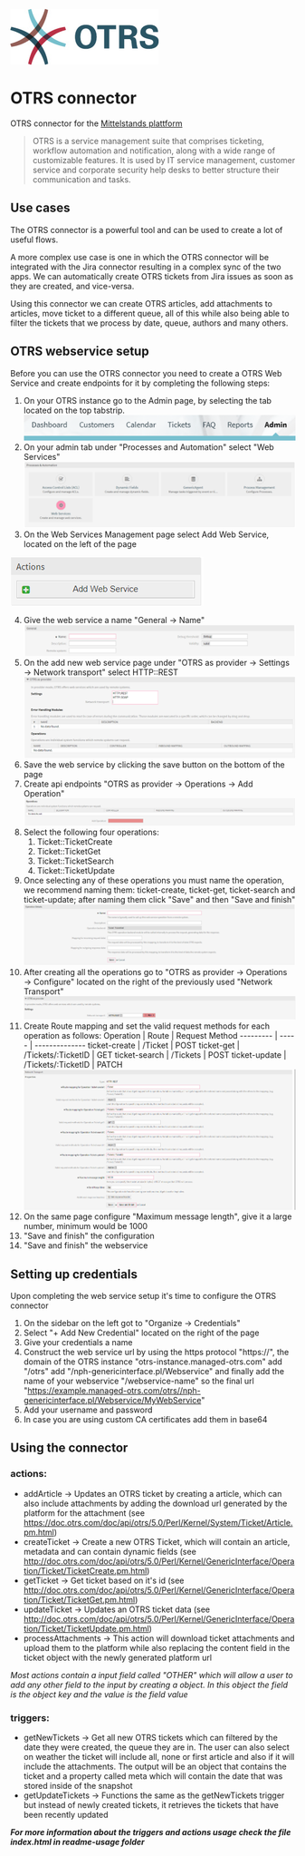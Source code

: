 ![OTRS logo](logo.png "OTRS logo") 

# OTRS connector

OTRS connector for the [Mittelstands plattform](https://app.msp-live.external.otc.telekomcloud.com/ "MittelStands platform")

> OTRS is a service management suite that comprises ticketing, workflow automation and notification, 
along with a wide range of customizable features. It is used by IT service management, 
customer service and corporate security help desks to better structure their communication and tasks.

## Use cases
The OTRS connector is a powerful tool and can be used to create a lot of useful flows. 

A more complex use case is one in which the OTRS connector will be integrated with the Jira connector resulting in a complex sync of the two apps. 
We can automatically create OTRS tickets from Jira issues as soon as they are created, and vice-versa. 

Using this connector we can create OTRS articles, add attachments to articles, move ticket to a different queue, all of this while also being able to filter the tickets that we process by date, queue, authors and many others.

## OTRS webservice setup
Before you can use the OTRS connector you need to create a OTRS Web Service and create endpoints for it
by completing the following steps:
1. On your OTRS instance go to the Admin page, by selecting the tab located on the top tabstrip.
![Admin tab position](readme/images/tabstrip.PNG "Admin tab position") 
2. On your admin tab under "Processes and Automation" select "Web Services"
![Web service button position](readme/images/web-service.PNG "Web service button position") 
3. On the Web Services Management page select Add Web Service, located on the left of the page

![Add web service](readme/images/add-web-service.PNG "Add web service")

4. Give the web service a name "General → Name"
![Name web service](readme/images/web-service-name.PNG "Name web service") 
5. On the add new web service page under "OTRS as provider → Settings → Network transport" select
HTTP::REST 
![Add network transport](readme/images/rest.PNG "Add network transport") 
6. Save the web service by clicking the save button on the bottom of the page
7. Create api endpoints "OTRS as provider → Operations → Add Operation"
![Add operation](readme/images/add-operation.PNG "Add operation") 
8. Select the following four operations:
    1. Ticket::TicketCreate
    2. Ticket::TicketGet
    3. Ticket::TicketSearch
    4. Ticket::TicketUpdate
9. Once selecting any of these operations you must name the operation, we recommend naming them: ticket-create, ticket-get, ticket-search and ticket-update; after naming them click "Save" and then "Save and finish"
![Operation configure](readme/images/operation.PNG "Operation configure")
10. After creating all the operations go to "OTRS as provider → Operations → Configure" located on the right of the previously used "Network Transport"
![Configure](readme/images/configure.PNG "Configure") 
11. Create Route mapping and set the valid request methods for each operation as follows:
    Operation | Route | Request Method
    --------- | ----- | --------------
    ticket-create | /Ticket | POST
    ticket-get | /Tickets/:TicketID | GET
    ticket-search | /Tickets | POST
    ticket-update | /Tickets/:TicketID | PATCH
![Configure api endpoints](readme/images/endpoints.PNG "Configure api endpoints") 
12. On the same page configure "Maximum message length", give it a large number, minimum would be 1000
13. "Save and finish" the configuration
14. "Save and finish" the webservice

## Setting up credentials
Upon completing the web service setup it's time to configure the OTRS connector
1. On the sidebar on the left got to "Organize → Credentials"
2. Select "+ Add New Credential" located on the right of the page
3. Give your credentials a name
4. Construct the web service url by using the https protocol "https://", the domain of the OTRS instance "otrs-instance.managed-otrs.com" add "/otrs" add "/nph-genericinterface.pl/Webservice" and finally add the name of your webservice "/webservice-name"
  so the final url "https://example.managed-otrs.com/otrs//nph-genericinterface.pl/Webservice/MyWebService"
5. Add your username and password
6. In case you are using custom CA certificates add them in base64

## Using the connector
### actions: 
* addArticle → Updates an OTRS ticket by creating a article, which can also include attachments by adding the download url generated by the platform for the attachment
 (see https://doc.otrs.com/doc/api/otrs/5.0/Perl/Kernel/System/Ticket/Article.pm.html)     
* createTicket → Create a new OTRS Ticket, which will contain an article, metadata and can contain dynamic fields
 (see http://doc.otrs.com/doc/api/otrs/5.0/Perl/Kernel/GenericInterface/Operation/Ticket/TicketCreate.pm.html)
* getTicket → Get ticket based on it's id
(see http://doc.otrs.com/doc/api/otrs/5.0/Perl/Kernel/GenericInterface/Operation/Ticket/TicketGet.pm.html)
* updateTicket → Updates an OTRS ticket data
(see http://doc.otrs.com/doc/api/otrs/5.0/Perl/Kernel/GenericInterface/Operation/Ticket/TicketUpdate.pm.html)
* processAttachments → This action will download ticket attachments and upload them to the platform while also replacing the content field in the ticket object with the newly generated platform url

_Most actions contain a input field called "OTHER" which will allow a user to add any other field to the input by creating a object. In this object the field is the object key and the value is the field value_
  
### triggers:
* getNewTickets → Get all new OTRS tickets which can filtered by the date they were created, the queue they are in. The user can also select on weather the ticket will include all, none or first article and also if it will include the attachments. The output will be an object that contains the ticket and a property called meta which will contain the date that was stored inside of the snapshot
* getUpdateTickets → Functions the same as the getNewTickets trigger but instead of newly created tickets, it retrieves the tickets that have been recently updated

_**For more information about the triggers and actions usage check the file index.html in readme-usage folder**_
